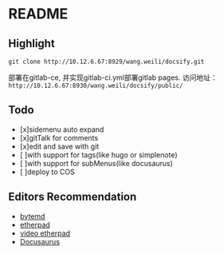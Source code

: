 # README

## Highlight
`git clone http://10.12.6.67:8929/wang.weili/docsify.git`

部署在gitlab-ce, 并实现gitlab-ci.yml部署gitlab pages. 访问地址：`http://10.12.6.67:8930/wang.weili/docsify/public/`

## Todo
- [x]sidemenu auto expand
- [x]gitTalk for comments
- [x]edit and save with git
- [ ]with support for tags(like hugo or simplenote)
- [ ]with support for subMenus(like docusaurus)
- [ ]deploy to COS

## Editors Recommendation
- [bytemd](https://github.com/bytedance/bytemd)
- [etherpad](https://github.com/ether/etherpad-lite)
- [video etherpad](https://video.etherpad.com/)
- [Docusaurus](https://docusaurus.io/)
